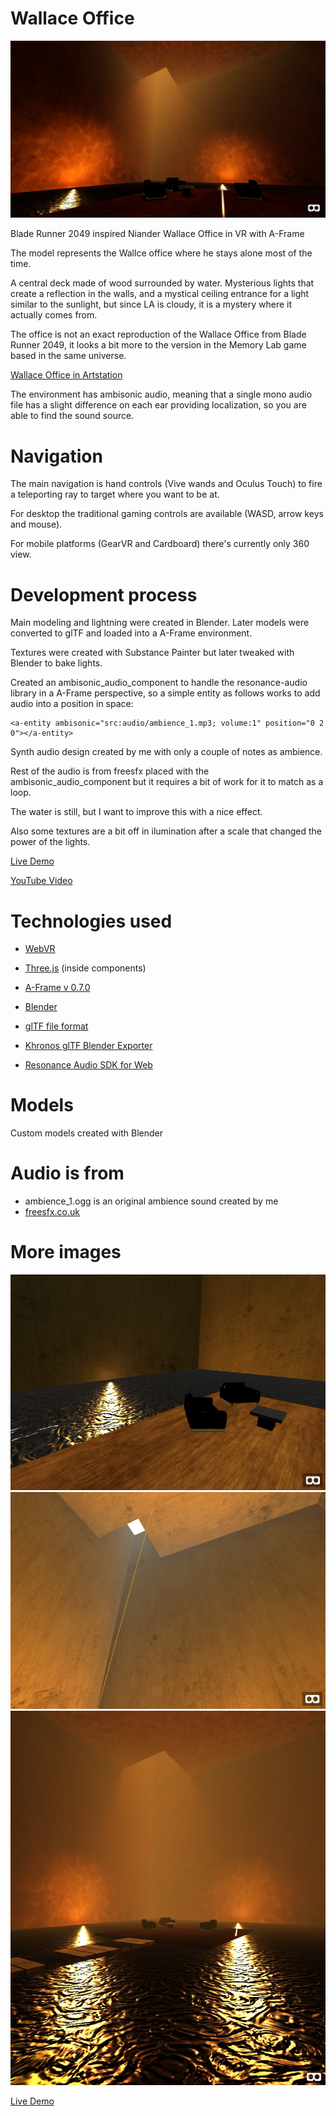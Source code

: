 # Wallace Office


![wallaceoffice1](/ss/ss4.jpg)


Blade Runner 2049 inspired Niander Wallace Office in VR with A-Frame

The model represents the Wallce office where he stays alone most of the time.

A central deck made of wood surrounded by water. Mysterious lights that create a reflection in the walls, and a mystical ceiling entrance for a light similar to the sunlight, but since LA is cloudy, it is a mystery  where it actually comes from.

The office is not an exact reproduction of the Wallace Office from Blade Runner 2049, it looks a bit more to the version in the Memory Lab game based in the same universe.

[Wallace Office in Artstation](https://www.artstation.com/artwork/90JOa)

The environment has ambisonic audio, meaning that a single mono audio file has a slight difference on each ear providing localization, so you are able to find the sound source.

# Navigation

The main navigation is hand controls (Vive wands and Oculus Touch) to fire a teleporting ray to target where you want to be at.

For desktop the traditional gaming controls are available (WASD, arrow keys and mouse).

For mobile platforms (GearVR and Cardboard) there's currently only 360 view.




# Development process

Main modeling and lightning were created in Blender. Later models were converted to glTF and loaded into a A-Frame environment.

Textures were created with Substance Painter but later tweaked with Blender to bake lights.

Created an ambisonic_audio_component to handle the resonance-audio library in a A-Frame perspective, so a simple entity as follows works to add audio into a position in space:

```
<a-entity ambisonic="src:audio/ambience_1.mp3; volume:1" position="0 2 0"></a-entity>
```

Synth audio design created by me with only a couple of notes as ambience.

Rest of the audio is from freesfx placed with the ambisonic_audio_component but it requires a bit of work for it to match as a loop.

The water is still, but I want to improve this with a nice effect.

Also some textures are a bit off in ilumination after a scale that changed the power of the lights.


[Live Demo](https://absulit.github.io/wallace_office_aframe/)


[YouTube Video](https://www.youtube.com/watch?v=dAiCV090QfM)

# Technologies used

- [WebVR](https://webvr.info/)
- [Three.js](https://threejs.org/) (inside components)
- [A-Frame v 0.7.0](https://aframe.io/)
- [Blender](https://www.blender.org/)
- [glTF file format](https://www.khronos.org/gltf/)
- [Khronos glTF Blender Exporter](https://github.com/KhronosGroup/glTF-Blender-Exporter)

- [Resonance Audio SDK for Web](https://github.com/resonance-audio/resonance-audio-web-sdk)

# Models

Custom models created with Blender

# Audio is from

- ambience_1.ogg is an original ambience sound created by me
- [freesfx.co.uk](http://www.freesfx.co.uk/sfx/)

# More images

![wallaceoffice2](/ss/ss1.jpg)
![wallaceoffice3](/ss/ss2.jpg)
![wallaceoffice4](/ss/ss3.jpg)


[Live Demo](https://absulit.github.io/wallace_office_aframe/)
